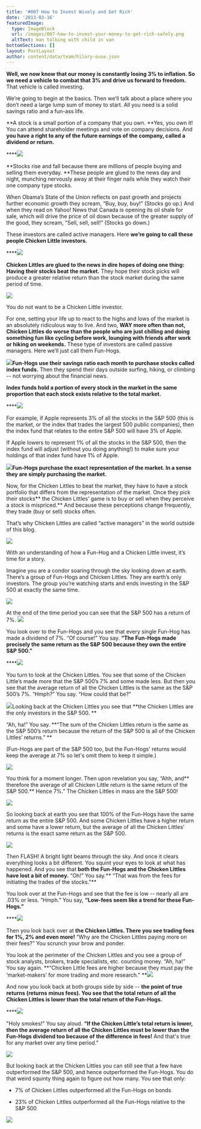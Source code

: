 ```yaml
---
title: '#007 How to Invest Wisely and Get Rich'
date: '2013-03-16'
featuredImage:
  type: ImageBlock
  url: /images/007-how-to-invest-your-money-to-get-rich-safely.png
  altText: man talking with child in van
bottomSections: []
layout: PostLayout
author: content/data/team/hilary-ouse.json
---
```

**Well, we now know that our money is constantly losing 3% to inflation. So we need a vehicle to combat that 3% and drive us forward to freedom.** That vehicle is called investing.

We’re going to begin at the basics. Then we’ll talk about a place where you don’t need a large lump sum of money to start. All you need is a solid savings ratio and a fun-ass life.

\*\*A stock is a small portion of a company that you own. \*\*Yes, you own it! You can attend shareholder meetings and vote on company decisions. And **you have a right to any of the future earnings of the company, called a dividend or return.**

\*\*\*\*![](/images/simple%20image%20of%20company%20divided%20into%20shares.png)

\*\*Stocks rise and fall because there are millions of people buying and selling them everyday. \*\*These people are glued to the news day and night, munching nervously away at their finger nails while they watch their one company type stocks.

When Obama’s State of the Union reflects on past growth and projects further economic growth they scream, “Buy, buy, buy!” (Stocks go up.) And when they read on Yahoo! News that Canada is opening its oil shale for sale, which will drive the price of oil down because of the greater supply of the good, they scream, “Sell, sell, sell!” (Stocks go down.)

These investors are called active managers. Here **we’re going to call these people Chicken Little investors.**

\*\*\*\*![](/images/chicken-little-investor.png)

**Chicken Littles are glued to the news in dire hopes of doing one thing: Having their stocks beat the market.** They hope their stock picks will produce a greater relative return than the stock market during the same period of time.

![](/images/the%20reality%20of%20trying%20to%20beat%20the%20stock%20market.png)

You do not want to be a Chicken Little investor.

For one, setting your life up to react to the highs and lows of the market is an absolutely ridiculous way to live. And two, **WAY more often than not, Chicken Littles do worse than the people who are just chilling and doing something fun like cycling before work, lounging with friends after work or hiking on weekends.** These type of investors are called passive managers. Here we’ll just call them Fun-Hogs.

![](/images/fun-hog.png)**Fun-Hogs use their savings ratio each month to purchase stocks called index funds.** Then they spend their days outside surfing, hiking, or climbing -- not worrying about the financial news.

**Index funds hold a portion of every stock in the market in the same proportion that each stock exists relative to the total market.**

\*\*\*\*![](/images/index%20fund.png)

For example, if Apple represents 3% of all the stocks in the S\&P 500 (this is the market, or the index that trades the largest 500 public companies), then the index fund that relates to the entire S\&P 500 will have 3% of Apple.

If Apple lowers to represent 1% of all the stocks in the S\&P 500, then the index fund will adjust (without you doing anything!) to make sure your holdings of that index fund have 1% of Apple.

![](/images/apple%20and%20the%20s\&p%20500.png)**Fun-Hogs purchase the exact representation of the market. In a sense they are simply purchasing the market.**

Now, for the Chicken Littles to beat the market, they have to have a stock portfolio that differs from the representation of the market. Once they pick their stocks\*\* the Chicken Littles’ game is to buy or sell when they perceive a stock is mispriced.\*\* And because these perceptions change frequently, they trade (buy or sell) stocks often.

That’s why Chicken Littles are called “active managers” in the world outside of this blog.

![](/images/active%20investors.png)

With an understanding of how a Fun-Hog and a Chicken Little invest, it’s time for a story.

Imagine you are a condor soaring through the sky looking down at earth. There’s a group of Fun-Hogs and Chicken Littles. They are earth’s only investors. The group you’re watching starts and ends investing in the S\&P 500 at exactly the same time.

![](/images/active%20vs%20passive%20investor.png)

At the end of the time period you can see that the S\&P 500 has a return of 7%.
![](/images/market%20average%20return.png)

You look over to the Fun-Hogs and you see that every single Fun-Hog has made a dividend of 7%. “Of course!” You say. **“The Fun-Hogs made precisely the same return as the S\&P 500 because they own the entire S\&P 500.”**

\*\*\*\*![](/images/passive%20investor%20simple%20drawing.png)

You turn to look at the Chicken Littles. You see that some of the Chicken Little’s made more that the S\&P 500’s 7% and some made less. But then you see that the average return of all the Chicken Littles is the same as the S\&P 500’s 7%. “Hmph?” You say. “How could that be?”

![](/images/average%20return%20of%20all%20active%20investors.png)Looking back at the Chicken Littles you see that \*\*the Chicken Littles are the only investors in the S\&P 500. \*\*

“Ah, ha!” You say. \*\*“The sum of the Chicken Littles return is the same as the S\&P 500’s return because the return of the S\&P 500 is all of the Chicken Littles’ returns.” \*\*

(Fun-Hogs are part of the S\&P 500 too, but the Fun-Hogs' returns would keep the average at 7% so let's omit them to keep it simple.)

![](/images/average%20return%20of%20all%20active%20investors%202.png)

You think for a moment longer. Then upon revelation you say, “Ahh, and\*\* therefore the average of all Chicken Little return is the same return of the S\&P 500.\*\* Hence 7%.” The Chicken Littles in mass are the S\&P 500!

![](/images/average%20return%20of%20all%20active%20investors%203.png)

So looking back at earth you see that 100% of the Fun-Hogs have the same return as the entire S\&P 500. And some Chicken Littles have a higher return and some have a lower return, but the average of all the Chicken Littles’ returns is the exact same return as the S\&P 500.

![](/images/passive%20vs%20active%20investors%202.png)

Then FLASH! A bright light beams through the sky. And once it clears everything looks a bit different. You squint your eyes to look at what has happened. And you see that **both the Fun-Hogs and the Chicken Littles have lost a bit of money.** “Oh!” You say.\*\* “That was from the fees for initiating the trades of the stocks."\*\*

You look over at the Fun-Hogs and see that the fee is low -- nearly all are .03% or less. “Hmph.” You say, **“Low-fees seem like a trend for these Fun-Hogs.”**

\*\*\*\*![](/images/low-fee-index-investing.png)

Then you look back over at **the Chicken Littles. There you see trading fees for 1%, 2% and even more!** “Why are the Chicken Littles paying more on their fees?” You scrunch your brow and ponder.

You look at the perimeter of the Chicken Littles and you see a group of stock analysts, brokers, trade specialists, etc. counting money. “Ah, ha!” You say again. \*\*“Chicken Little fees are higher because they must pay the ‘market-makers’ for more trading and more research.”
\*\*![](/images/active-investing-fees.png)

And now you look back at both groups side by side -- **the point of true returns (returns minus fees). You see that the total return of all the Chicken Littles is lower than the total return of the Fun-Hogs.**

\*\*\*\*![](/images/active-investing-fees2.png)

"Holy smokes!" You say aloud. **“If the Chicken Little’s total return is lower, then the average return of all the Chicken Littles must be lower than the Fun-Hogs dividend too because of the difference in fees!** And that's true for any market over any time period.”

![](/images/active-vs-passing-investing.png)

But looking back at the Chicken Littles you can still see that a few have outperformed the S\&P 500, and hence outperformed the Fun-Hogs. You do that weird squinty thing again to figure out how many. You see that only:

*   7% of Chicken Littles outperformed all the Fun-Hogs on bonds

*   23% of Chicken Littles outperformed all the Fun-Hogs relative to the S\&P 500

![](/images/active-vs-passing-investing2.png)
